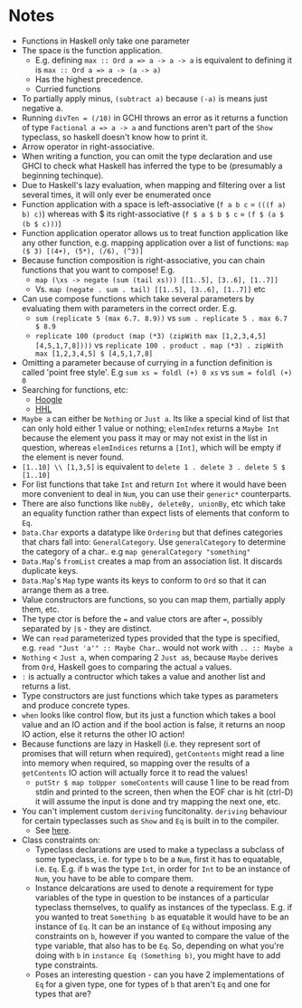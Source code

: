 # Notes

- Functions in Haskell only take one parameter
- The space is the function application.
  - E.g. defining `max :: Ord a => a -> a -> a` is equivalent to defining it is `max :: Ord a => a -> (a -> a)`
  - Has the highest precedence.
  - Curried functions
- To partially apply minus, `(subtract a)` because `(-a)` is means just negative a.
- Running `divTen = (/10)` in GCHI throws an error as it returns a function of type `Factional a => a -> a` and functions aren't part of the `Show` typeclass, so haskell doesn't know how to print it.
- Arrow operator in right-associative.
- When writing a function, you can omit the type declaration and use GHCI to check what Haskell has inferred the type to be (presumably a beginning techinque).
- Due to Haskell's lazy evaluation, when mapping and filtering over a list several times, it will only ever be enumerated once
- Function application with a space is left-associative (`f a b c` = `(((f a) b) c)`) whereas with $ its right-associative (`f $ a $ b $ c` = `(f $ (a $ (b $ c)))`)
- Function application operator allows us to treat function application like any other function, e.g. mapping application over a list of functions: `map ($ 3) [(4+), (5*), (/6), (^3)]`
- Because function composition is right-associative, you can chain functions that you want to compose! E.g.
  - `map (\xs -> negate (sum (tail xs))) [[1..5], [3..6], [1..7]]`
  - Vs. `map (negate . sum . tail) [[1..5], [3..6], [1..7]]` etc
- Can use compose functions which take several parameters by evaluating them with parameters in the correct order. E.g.
  - `sum (replicate 5 (max 6.7. 8.9))` vs `sum . replicate 5 . max 6.7 $ 8.9`
  - `replicate 100 (product (map (*3) (zipWith max [1,2,3,4,5] [4,5,1,7,8])))` vs `replicate 100 . product . map (*3) . zipWith max [1,2,3,4,5] $ [4,5,1,7,8]` 
- Omitting a parameter because of currying in a function definition is called 'point free style'. E.g `sum xs = foldl (+) 0 xs` vs `sum = foldl (+) 0`
- Searching for functions, etc:
  - [Hoogle](https://www.haskell.org/hoogle/)
  - [HHL](https://downloads.haskell.org/~ghc/latest/docs/html/libraries/)
- `Maybe a` can either be `Nothing` or `Just a`. Its like a special kind of list that can only hold either 1 value or nothing; `elemIndex` returns a `Maybe Int` because the element you pass it may or may not exist in the list in question, whereas `elemIndices` returns a `[Int]`, which will be empty if the element is never found.
- `[1..10] \\ [1,3,5]` is equivalent to `delete 1 . delete 3 . delete 5 $ [1..10]`
- For list functions that take `Int` and return `Int` where it would have been more convenient to deal in `Num`, you can use their `generic*` counterparts. 
- There are also functions like `nubBy, deleteBy, unionBy`, etc which take an equality function rather than expect lists of elements that conform to `Eq`.
- `Data.Char` exports a datatype like `Ordering` but that defines categories that chars fall into: `GeneralCategory`. Use `generalCategory` to determine the category of a char.. e.g `map generalCategory "something"`
- `Data.Map`'s `fromList` creates a map from an association list. It discards duplicate keys.
- `Data.Map`'s `Map` type wants its keys to conform to `Ord` so that it can arrange them as a tree.
- Value constructors are functions, so you can map them, partially apply them, etc.
- The type ctor is before the `=` and value ctors are after `=`, possibly separated by `|`s - they are distinct.
- We can `read` parameterized types provided that the type is specified, e.g. `read "Just 'a'" :: Maybe Char`.. would not work with `.. :: Maybe a`
- `Nothing` < `Just a`, when comparing 2 `Just a`s, because `Maybe` derives from `Ord`, Haskell goes to comparing the actual `a` values.
- `:` is actually a contructor which takes a value and another list and returns a list.
- Type constructors are just functions which take types as parameters and produce concrete types.
- `when` looks like control flow, but its just a function which takes a bool value and an IO action and if the bool action is false, it returns an noop IO action, else it returns the other IO action!
- Because functions are lazy in Haskell (i.e. they represent sort of promises that will return when required), `getContents` might read a line into memory when required, so mapping over the results of a `getContents` IO action will actually force it to read the values!
  - `putStr $ map toUpper someContents` will cause 1 line to be read from stdin and printed to the screen, then when the EOF char is hit (ctrl-D) it will assume the input is done and try mapping the next one, etc.
- You can't implement custom `deriving` funcitonality. `deriving` behaviour for certain typeclasses such as `Show` and `Eq` is built in to the compiler.
  - See [here](https://stackoverflow.com/questions/3864647/how-does-deriving-work-in-haskell).
- Class constraints on:
  - Typeclass declarations are used to make a typeclass a subclass of some typeclass, i.e. for type `b` to be a `Num`, first it has to equatable, i.e. `Eq`. E.g. if `b` was the type `Int`, in order for `Int` to be an instance of `Num`, you have to be able to compare them.
  - Instance delcarations are used to denote a requirement for type variables of the type in question to be instances of a particular typeclass themselves, to qualify as instances of the typeclass. E.g. if you wanted to treat `Something b` as equatable it would have to be an instance of `Eq`. It can be an instance of `Eq` without imposing any constraints on `b`, however if you wanted to compare the value of the type variable, that also has to be `Eq`. So, depending on what you're
    doing with `b` in `instance Eq (Something b)`, you might have to add type constraints.
  - Poses an interesting question - can you have 2 implementations of `Eq` for a given type, one for types of `b` that aren't `Eq` and one for types that are?
